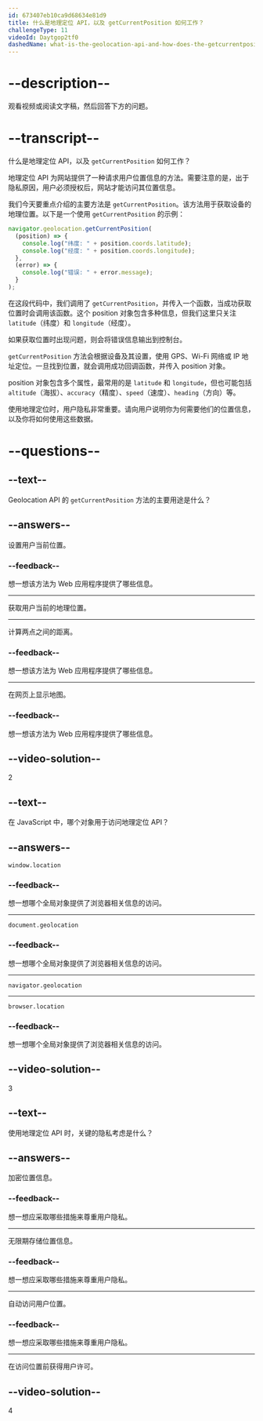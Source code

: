```yaml
---
id: 673407eb10ca9d68634e81d9
title: 什么是地理定位 API，以及 getCurrentPosition 如何工作？
challengeType: 11
videoId: Daytgop2tf0
dashedName: what-is-the-geolocation-api-and-how-does-the-getcurrentposition-work
---
```


# --description--

观看视频或阅读文字稿，然后回答下方的问题。

# --transcript--

什么是地理定位 API，以及 `getCurrentPosition` 如何工作？

地理定位 API 为网站提供了一种请求用户位置信息的方法。需要注意的是，出于隐私原因，用户必须授权后，网站才能访问其位置信息。

我们今天要重点介绍的主要方法是 `getCurrentPosition`。该方法用于获取设备的地理位置。以下是一个使用 `getCurrentPosition` 的示例：

```js
navigator.geolocation.getCurrentPosition(
  (position) => {
    console.log("纬度: " + position.coords.latitude);
    console.log("经度: " + position.coords.longitude);
  },
  (error) => {
    console.log("错误: " + error.message);
  }
);
```

在这段代码中，我们调用了 `getCurrentPosition`，并传入一个函数，当成功获取位置时会调用该函数。这个 position 对象包含多种信息，但我们这里只关注 `latitude`（纬度）和 `longitude`（经度）。

如果获取位置时出现问题，则会将错误信息输出到控制台。

`getCurrentPosition` 方法会根据设备及其设置，使用 GPS、Wi-Fi 网络或 IP 地址定位。一旦找到位置，就会调用成功回调函数，并传入 position 对象。

position 对象包含多个属性，最常用的是 `latitude` 和 `longitude`，但也可能包括 `altitude`（海拔）、`accuracy`（精度）、`speed`（速度）、`heading`（方向）等。

使用地理定位时，用户隐私非常重要。请向用户说明你为何需要他们的位置信息，以及你将如何使用这些数据。

# --questions--

## --text--

Geolocation API 的 `getCurrentPosition` 方法的主要用途是什么？

## --answers--

设置用户当前位置。

### --feedback--

想一想该方法为 Web 应用程序提供了哪些信息。

---

获取用户当前的地理位置。

---

计算两点之间的距离。

### --feedback--

想一想该方法为 Web 应用程序提供了哪些信息。

---

在网页上显示地图。

### --feedback--

想一想该方法为 Web 应用程序提供了哪些信息。

## --video-solution--

2

## --text--

在 JavaScript 中，哪个对象用于访问地理定位 API？

## --answers--

`window.location`

### --feedback--

想一想哪个全局对象提供了浏览器相关信息的访问。

---

`document.geolocation`

### --feedback--

想一想哪个全局对象提供了浏览器相关信息的访问。

---

`navigator.geolocation`

---

`browser.location`

### --feedback--

想一想哪个全局对象提供了浏览器相关信息的访问。

## --video-solution--

3

## --text--

使用地理定位 API 时，关键的隐私考虑是什么？

## --answers--

加密位置信息。

### --feedback--

想一想应采取哪些措施来尊重用户隐私。

---

无限期存储位置信息。

### --feedback--

想一想应采取哪些措施来尊重用户隐私。

---

自动访问用户位置。

### --feedback--

想一想应采取哪些措施来尊重用户隐私。

---

在访问位置前获得用户许可。

## --video-solution--

4

